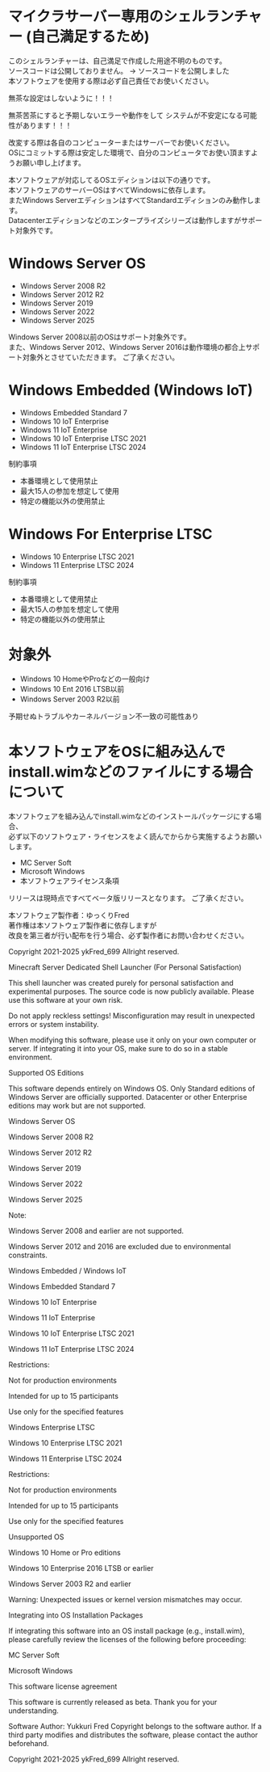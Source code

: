 # マイクラサーバー専用のシェルランチャー (自己満足するため)
このシェルランチャーは、自己満足で作成した用途不明のものです。  
ソースコードは公開しておりません。 → ソースコードを公開しました  
本ソフトウェアを使用する際は必ず自己責任でお使いください。  

無茶な設定はしないように！！！

無茶苦茶にすると予期しないエラーや動作をして
システムが不安定になる可能性があります！！！

改変する際は各自のコンピューターまたはサーバーでお使いください。  
OSにコミットする際は安定した環境で、自分のコンピュータでお使い頂ますようお願い申し上げます。

本ソフトウェアが対応してるOSエディションは以下の通りです。  
本ソフトウェアのサーバーOSはすべてWindowsに依存します。  
またWindows ServerエディションはすべてStandardエディションのみ動作します。  
Datacenterエディションなどのエンタープライズシリーズは動作しますがサポート対象外です。

# Windows Server OS
* Windows Server 2008 R2
* Windows Server 2012 R2
* Windows Server 2019
* Windows Server 2022
* Windows Server 2025

Windows Server 2008以前のOSはサポート対象外です。  
また、Windows Server 2012、Windows Server 2016は動作環境の都合上サポート対象外とさせていただきます。
ご了承ください。

# Windows Embedded (Windows IoT)
* Windows Embedded Standard 7
* Windows 10 IoT Enterprise
* Windows 11 IoT Enterprise
* Windows 10 IoT Enterprise LTSC 2021
* Windows 11 IoT Enterprise LTSC 2024

制約事項
* 本番環境として使用禁止
* 最大15人の参加を想定して使用 
* 特定の機能以外の使用禁止

# Windows For Enterprise LTSC
* Windows 10 Enterprise LTSC 2021
* Windows 11 Enterprise LTSC 2024

制約事項
* 本番環境として使用禁止
* 最大15人の参加を想定して使用 
* 特定の機能以外の使用禁止

# 対象外
* Windows 10 HomeやProなどの一般向け
* Windows 10 Ent 2016 LTSB以前
* Windows Server 2003 R2以前

予期せぬトラブルやカーネルバージョン不一致の可能性あり

# 本ソフトウェアをOSに組み込んでinstall.wimなどのファイルにする場合について
本ソフトウェアを組み込んでinstall.wimなどのインストールパッケージにする場合、  
必ず以下のソフトウェア・ライセンスをよく読んでからから実施するようお願いします。

* MC Server Soft
* Microsoft Windows
* 本ソフトウェアライセンス条項

リリースは現時点ですべてベータ版リリースとなります。
ご了承ください。

本ソフトウェア製作者：ゆっくりFred  
著作権は本ソフトウェア製作者に依存しますが  
改良を第三者が行い配布を行う場合、必ず製作者にお問い合わせください。

Copyright 2021-2025 ykFred_699 Allright reserved.

Minecraft Server Dedicated Shell Launcher (For Personal Satisfaction)

This shell launcher was created purely for personal satisfaction and experimental purposes.
The source code is now publicly available.
Please use this software at your own risk.

Do not apply reckless settings!
Misconfiguration may result in unexpected errors or system instability.

When modifying this software, please use it only on your own computer or server.
If integrating it into your OS, make sure to do so in a stable environment.

Supported OS Editions

This software depends entirely on Windows OS.
Only Standard editions of Windows Server are officially supported.
Datacenter or other Enterprise editions may work but are not supported.

Windows Server OS

Windows Server 2008 R2

Windows Server 2012 R2

Windows Server 2019

Windows Server 2022

Windows Server 2025

Note:

Windows Server 2008 and earlier are not supported.

Windows Server 2012 and 2016 are excluded due to environmental constraints.

Windows Embedded / Windows IoT

Windows Embedded Standard 7

Windows 10 IoT Enterprise

Windows 11 IoT Enterprise

Windows 10 IoT Enterprise LTSC 2021

Windows 11 IoT Enterprise LTSC 2024

Restrictions:

Not for production environments

Intended for up to 15 participants

Use only for the specified features

Windows Enterprise LTSC

Windows 10 Enterprise LTSC 2021

Windows 11 Enterprise LTSC 2024

Restrictions:

Not for production environments

Intended for up to 15 participants

Use only for the specified features

Unsupported OS

Windows 10 Home or Pro editions

Windows 10 Enterprise 2016 LTSB or earlier

Windows Server 2003 R2 and earlier

Warning: Unexpected issues or kernel version mismatches may occur.

Integrating into OS Installation Packages

If integrating this software into an OS install package (e.g., install.wim), please carefully review the licenses of the following before proceeding:

MC Server Soft

Microsoft Windows

This software license agreement

This software is currently released as beta.
Thank you for your understanding.

Software Author: Yukkuri Fred
Copyright belongs to the software author.
If a third party modifies and distributes the software, please contact the author beforehand.

Copyright 2021-2025 ykFred_699 Allright reserved.

